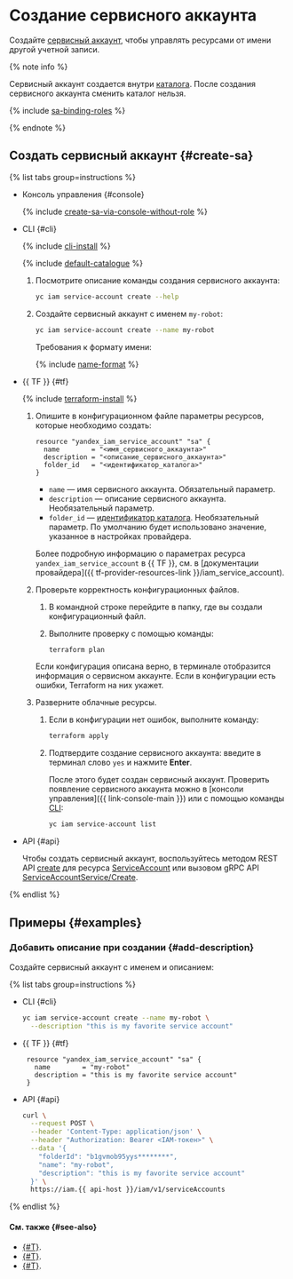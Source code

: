 # Создание сервисного аккаунта

Создайте [сервисный аккаунт](../../concepts/users/service-accounts.md), чтобы управлять ресурсами от имени другой учетной записи.

{% note info %}

Сервисный аккаунт создается внутри [каталога](../../../resource-manager/concepts/resources-hierarchy.md#folder). После создания сервисного аккаунта сменить каталог нельзя.

{% include [sa-binding-roles](../../../_includes/iam/sa-binding-roles.md) %}

{% endnote %}

## Создать сервисный аккаунт {#create-sa}

{% list tabs group=instructions %}

- Консоль управления {#console}

  {% include [create-sa-via-console-without-role](../../../_includes/iam/create-sa-via-console-without-role.md) %}

- CLI {#cli}

  {% include [cli-install](../../../_includes/cli-install.md) %}

  {% include [default-catalogue](../../../_includes/default-catalogue.md) %}

  1. Посмотрите описание команды создания сервисного аккаунта:

      ```bash
      yc iam service-account create --help
      ```

  1. Создайте сервисный аккаунт с именем `my-robot`:

      ```bash
      yc iam service-account create --name my-robot
      ```

      Требования к формату имени:

      {% include [name-format](../../../_includes/name-format.md) %}

- {{ TF }} {#tf}

  {% include [terraform-install](../../../_includes/terraform-install.md) %}

  1. Опишите в конфигурационном файле параметры ресурсов, которые необходимо создать:
    
     ```hcl
     resource "yandex_iam_service_account" "sa" {
       name        = "<имя_сервисного_аккаунта>"
       description = "<описание_сервисного_аккаунта>"
       folder_id   = "<идентификатор_каталога>"
     }
     ```

     * `name` — имя сервисного аккаунта. Обязательный параметр.
     * `description` — описание сервисного аккаунта. Необязательный параметр.
     * `folder_id` — [идентификатор каталога](../../../resource-manager/operations/folder/get-id.md). Необязательный параметр. По умолчанию будет использовано значение, указанное в настройках провайдера.

     Более подробную информацию о параметрах ресурса `yandex_iam_service_account` в {{ TF }}, см. в [документации провайдера]({{ tf-provider-resources-link }}/iam_service_account).
    
  1. Проверьте корректность конфигурационных файлов.

     1. В командной строке перейдите в папку, где вы создали конфигурационный файл.
     1. Выполните проверку с помощью команды:

        ```bash
        terraform plan
        ```

     Если конфигурация описана верно, в терминале отобразится информация о сервисном аккаунте. Если в конфигурации есть ошибки, Terraform на них укажет. 

  1. Разверните облачные ресурсы.

     1. Если в конфигурации нет ошибок, выполните команду:

        ```bash
        terraform apply
        ```

     1. Подтвердите создание сервисного аккаунта: введите в терминал слово `yes` и нажмите **Enter**.

        После этого будет создан сервисный аккаунт. Проверить появление сервисного аккаунта можно в [консоли управления]({{ link-console-main }}) или с помощью команды [CLI](../../../cli/quickstart.md):
        
        ```bash
        yc iam service-account list
        ```

- API {#api}

  Чтобы создать сервисный аккаунт, воспользуйтесь методом REST API [create](../../api-ref/ServiceAccount/create.md) для ресурса [ServiceAccount](../../api-ref/ServiceAccount/index.md) или вызовом gRPC API [ServiceAccountService/Create](../../api-ref/grpc/ServiceAccount/create.md).

{% endlist %}


## Примеры {#examples}

### Добавить описание при создании {#add-description}

Создайте сервисный аккаунт с именем и описанием:

{% list tabs group=instructions %}

- CLI {#cli}

  ```bash
  yc iam service-account create --name my-robot \
    --description "this is my favorite service account"
  ```

- {{ TF }} {#tf}

  ```hcl
   resource "yandex_iam_service_account" "sa" {
     name        = "my-robot"
     description = "this is my favorite service account"
   }
  ```

- API {#api}

  ```bash
  curl \
    --request POST \
    --header 'Content-Type: application/json' \
    --header "Authorization: Bearer <IAM-токен>" \
    --data '{
      "folderId": "b1gvmob95yys********",
      "name": "my-robot",
      "description": "this is my favorite service account"
    }' \
    https://iam.{{ api-host }}/iam/v1/serviceAccounts
  ```

{% endlist %}

#### См. также {#see-also}

* [{#T}](assign-role-for-sa.md).
* [{#T}](set-access-bindings.md).
* [{#T}](../../concepts/users/service-accounts.md#sa-key).
